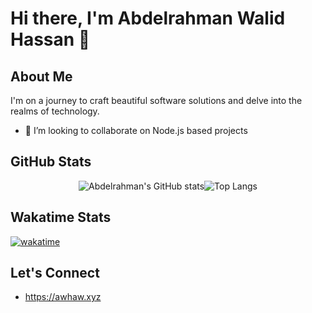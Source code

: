 # Hi there, I'm Abdelrahman Walid Hassan 👋

## About Me
I'm on a journey to craft beautiful software solutions and delve into the realms of technology.

- 👯 I’m looking to collaborate on Node.js based projects
<!-- - 🚀 Exploring the wonders of React, Node.js, C++
- 🌱 Learning the intricacies of data science and machine learning
- 💡 Seeking opportunities to collaborate on innovative projects
- 💬 Let's discuss tech, philosophy, or anything in between!
- 📫 Connect with me on [LinkedIn](https://www.linkedin.com/in/abdelrahmanwalidhassan/)
- 😄 Pronouns: He/Him -->
## GitHub Stats
<div style="display: flex; justify-content: center;">
    <img alt="Abdelrahman's GitHub stats" src="https://github-stats.awhaw.xyz/?username=Abdelrahmanwalidhassan&show_icons=true&rank_icon=github&include_all_commits=true&hide=issues&theme=dark&line_height=24" />
    <img alt="Top Langs" src="https://github-stats.awhaw.xyz/top-langs/?username=Abdelrahmanwalidhassan&layout=compact&theme=dark" />
</div>
<!-- ![Abdelrahman's GitHub stats](https://github-readme-stats-0z19.onrender.com/?username=Abdelrahmanwalidhassan&show_icons=true&rank_icon=github&include_all_commits=true&hide=issues&theme=dark) 
![Top Langs](https://github-readme-stats-0z19.onrender.com/top-langs/?username=Abdelrahmanwalidhassan&layout=compact&theme=dark) -->

## Wakatime Stats
  [![wakatime](https://wakatime.com/badge/user/018cb5f0-87b6-47f3-8a70-b3113c0d211f.svg)](https://wakatime.com/@018cb5f0-87b6-47f3-8a70-b3113c0d211f)

## Let's Connect
- https://awhaw.xyz

<!--
**Abdelrahmanwalidhassan/Abdelrahmanwalidhassan** is a ✨ _special_ ✨ repository because its `README.md` (this file) appears on your GitHub profile.

Here are some ideas to get you started:

- 🔭 I’m currently working on ...
- 🌱 I’m currently learning ...
- 🤔 I’m looking for help with ...
- 💬 Ask me about ...
- 📫 How to reach me: ...
- 😄 Pronouns: ...
- ⚡ Fun fact: ...
-->
